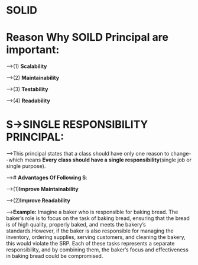 # **SOLID**

# Reason Why SOILD Principal are important:

-->(1) **Scalability**

-->(2) **Maintainability**

-->(3) **Testability**

-->(4) **Readability**

# S->SINGLE RESPONSIBILITY PRINCIPAL:

-->This principal states that a class should have only one reason to change--which means **Every class should have a single responsibility**(single job or single purpose).

--># **Advantages Of Following S**:

   -->(1)**Improve Maintainability**

   -->(2)**Improve Readability**

-->**Example:** Imagine a baker who is responsible for baking bread. The baker’s role is to focus on the task of baking bread, ensuring that the bread is of high quality, properly baked, and meets the bakery’s standards.However, if the baker is also responsible for managing the inventory, ordering supplies, serving customers, and cleaning the bakery, this would violate the SRP. Each of these tasks represents a separate responsibility, and by combining them, the baker’s focus and effectiveness in baking bread could be compromised.

‍

